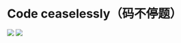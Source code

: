 
# Code ceaselessly（码不停题）

<!--
### Hi there 👋

**peabits/peabits** is a ✨ _special_ ✨ repository because its `README.md` (this file) appears on your GitHub profile.

Here are some ideas to get you started:

- 🔭 I’m currently working on ...
- 🌱 I’m currently learning ...
- 👯 I’m looking to collaborate on ...
- 🤔 I’m looking for help with ...
- 💬 Ask me about ...
- 📫 How to reach me: ...
- 😄 Pronouns: ...
- ⚡ Fun fact: ...
-->

<img src="https://github-readme-stats.vercel.app/api?username=peabits&count_private=true&show_icons=true&theme=radical" style="weight:200px" />
<img src="https://github-readme-stats.vercel.app/api/top-langs/?username=peabits&layout=compact&hide=html,css,tex,matlab&theme=radical" style="weight:200px" />
